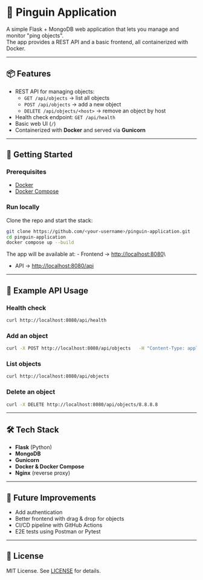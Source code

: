 # 🐧 Pinguin Application

A simple Flask + MongoDB web application that lets you manage and
monitor "ping objects".\
The app provides a REST API and a basic frontend, all containerized with
Docker.

------------------------------------------------------------------------

## 📦 Features

-   REST API for managing objects:
    -   `GET /api/objects` → list all objects
    -   `POST /api/objects` → add a new object
    -   `DELETE /api/objects/<host>` → remove an object by host
-   Health check endpoint: `GET /api/health`
-   Basic web UI (`/`)
-   Containerized with **Docker** and served via **Gunicorn**

------------------------------------------------------------------------

## 🚀 Getting Started

### Prerequisites

-   [Docker](https://docs.docker.com/get-docker/)
-   [Docker Compose](https://docs.docker.com/compose/)

### Run locally

Clone the repo and start the stack:

``` bash
git clone https://github.com/<your-username>/pinguin-application.git
cd pinguin-application
docker compose up --build
```

The app will be available at: - Frontend → <http://localhost:8080>\
- API → <http://localhost:8080/api>

------------------------------------------------------------------------

## 🔗 Example API Usage

### Health check

``` bash
curl http://localhost:8080/api/health
```

### Add an object

``` bash
curl -X POST http://localhost:8080/api/objects   -H "Content-Type: application/json"   -d '{"name":"MyHost","host":"8.8.8.8","interval":30}'
```

### List objects

``` bash
curl http://localhost:8080/api/objects
```

### Delete an object

``` bash
curl -X DELETE http://localhost:8080/api/objects/8.8.8.8
```

------------------------------------------------------------------------

## 🛠️ Tech Stack

-   **Flask** (Python)
-   **MongoDB**
-   **Gunicorn**
-   **Docker & Docker Compose**
-   **Nginx** (reverse proxy)

------------------------------------------------------------------------

## 📌 Future Improvements

-   Add authentication
-   Better frontend with drag & drop for objects
-   CI/CD pipeline with GitHub Actions
-   E2E tests using Postman or Pytest

------------------------------------------------------------------------

## 📄 License

MIT License. See [LICENSE](LICENSE) for details.

